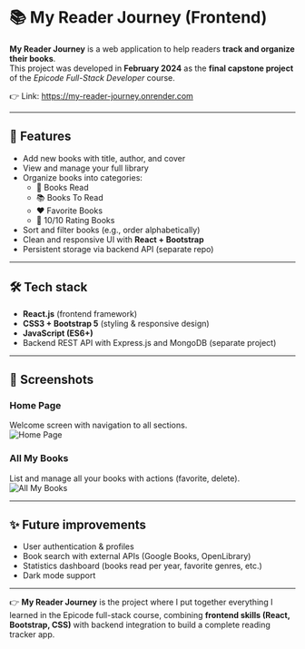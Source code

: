 # 📚 My Reader Journey (Frontend)

**My Reader Journey** is a web application to help readers **track and organize their books**.  
This project was developed in **February 2024** as the **final capstone project** of the *Epicode Full-Stack Developer* course.  

👉 Link: https://my-reader-journey.onrender.com

---

## 🚀 Features

- Add new books with title, author, and cover  
- View and manage your full library  
- Organize books into categories:
  - 📖 Books Read  
  - 📚 Books To Read  
  - ❤️ Favorite Books  
  - 🌟 10/10 Rating Books  
- Sort and filter books (e.g., order alphabetically)  
- Clean and responsive UI with **React + Bootstrap**  
- Persistent storage via backend API (separate repo)  

---


## 🛠️ Tech stack

- **React.js** (frontend framework)  
- **CSS3 + Bootstrap 5** (styling & responsive design)  
- **JavaScript (ES6+)**  
- Backend REST API with Express.js and MongoDB (separate project)  

---


## 📖 Screenshots

### Home Page
Welcome screen with navigation to all sections.  
![Home Page](docs/screenshots/home.png)

### All My Books
List and manage all your books with actions (favorite, delete).  
![All My Books](docs/screenshots/all-books.png)

---

## ✨ Future improvements

- User authentication & profiles  
- Book search with external APIs (Google Books, OpenLibrary)  
- Statistics dashboard (books read per year, favorite genres, etc.)  
- Dark mode support  

---

👉 **My Reader Journey** is the project where I put together everything I learned in the Epicode full-stack course, combining **frontend skills (React, Bootstrap, CSS)** with backend integration to build a complete reading tracker app.
